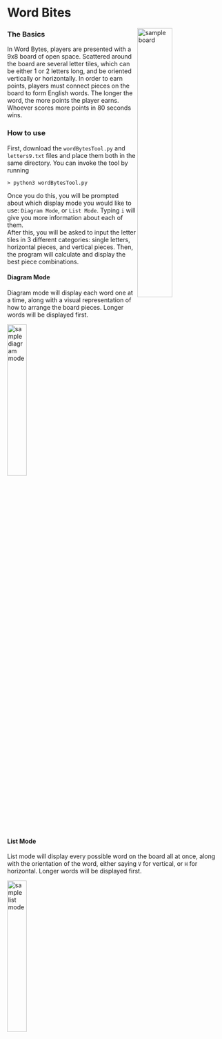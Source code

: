 # Word Bites  

<img src="https://github.com/k-gerner/Game-Pigeon-Solvers/blob/master/Images/Word%20Bytes/sampleWordBytesBoard.jpeg" alt = "sample board" width="40%" align = "right">     

### The Basics  
In Word Bytes, players are presented with a 9x8 board of open space. Scattered around the board are several letter tiles, which can be either 1 or 2 letters long, and be oriented vertically or horizontally. In order to earn points, players must connect pieces on the board to form English words. The longer the word, the more points the player earns. Whoever scores more points in 80 seconds wins.
### How to use
First, download the `wordBytesTool.py` and `letters9.txt` files and place them both in the same directory. You can invoke the tool by running  
```
> python3 wordBytesTool.py
```
Once you do this, you will be prompted about which display mode you would like to use: `Diagram Mode`, or `List Mode`. Typing `i` will give you more information about each of them.  
After this, you will be asked to input the letter tiles in 3 different categories: single letters, horizontal pieces, and vertical pieces. Then, the program will calculate and display the best piece combinations.
#### Diagram Mode
Diagram mode will display each word one at a time, along with a visual representation of how to arrange the board pieces. Longer words will be displayed first.  

<img src="https://github.com/k-gerner/Game-Pigeon-Solvers/blob/master/Images/Word%20Bytes/sampleDiagramMode.png" alt = "sample diagram mode" width = "30%"> 
    
#### List Mode
List mode will display every possible word on the board all at once, along with the orientation of the word, either saying `V` for vertical, or `H` for horizontal. Longer words will be displayed first.  

<img src="https://github.com/k-gerner/Game-Pigeon-Solvers/blob/master/Images/Word%20Bytes/sampleListMode.png" alt = "sample list mode" align = "left" width = "30%">  
